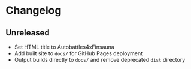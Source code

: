 # Changelog

## Unreleased
- Set HTML title to Autobattles4xFinsauna
- Add built site to `docs/` for GitHub Pages deployment
- Output builds directly to `docs/` and remove deprecated `dist` directory
